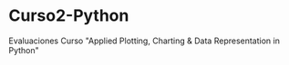 # Curso2-Python
Evaluaciones Curso "Applied Plotting, Charting &amp; Data Representation in Python" 
